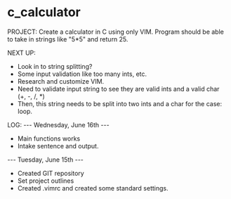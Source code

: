 # c_calculator

PROJECT:
Create a calculator in C using only VIM.
Program should be able to take in strings like "5*5" and return 25.


NEXT UP:
- Look in to string splitting?
- Some input validation like too many ints, etc.
- Research and customize VIM.
- Need to validate input string to see they are valid ints and a valid char (+, -, /, *)
- Then, this string needs to be split into two ints and a char for the case: loop.


LOG:
--- Wednesday, June 16th ---
- Main functions works
- Intake sentence and output.

--- Tuesday, June 15th ---
- Created GIT repository
- Set project outlines
- Created .vimrc and created some standard settings.





